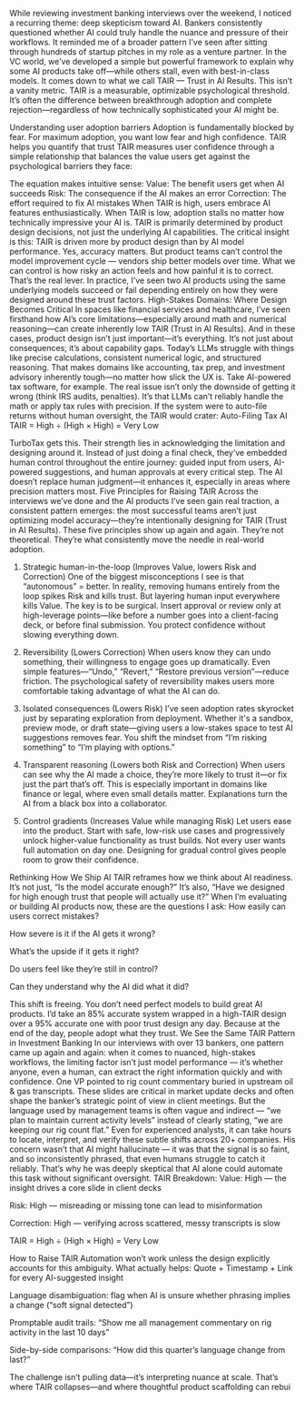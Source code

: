 While reviewing investment banking interviews over the weekend, I noticed a recurring theme: deep skepticism toward AI. Bankers consistently questioned whether AI could truly handle the nuance and pressure of their workflows.
It reminded me of a broader pattern I’ve seen after sitting through hundreds of startup pitches in my role as a venture partner. In the VC world, we’ve developed a simple but powerful framework to explain why some AI products take off—while others stall, even with best-in-class models.
It comes down to what we call TAIR — Trust in AI Results. This isn’t a vanity metric. TAIR is a measurable, optimizable psychological threshold. It’s often the difference between breakthrough adoption and complete rejection—regardless of how technically sophisticated your AI might be.

Understanding user adoption barriers
Adoption is fundamentally blocked by fear. For maximum adoption, you want low fear and high confidence. TAIR helps you quantify that trust 
TAIR measures user confidence through a simple relationship that balances the value users get against the psychological barriers they face:

The equation makes intuitive sense:
Value: The benefit users get when AI succeeds
Risk: The consequence if the AI makes an error
Correction: The effort required to fix AI mistakes
When TAIR is high, users embrace AI features enthusiastically. When TAIR is low, adoption stalls no matter how technically impressive your AI is.
TAIR is primarily determined by product design decisions, not just the underlying AI capabilities.
The critical insight is this: TAIR is driven more by product design than by AI model performance. Yes, accuracy matters. But product teams can’t control the model improvement cycle — vendors ship better models over time.
What we can control is how risky an action feels and how painful it is to correct. That’s the real lever. In practice, I’ve seen two AI products using the same underlying models succeed or fail depending entirely on how they were designed around these trust factors.
High-Stakes Domains: Where Design Becomes Critical
In spaces like financial services and healthcare, I’ve seen firsthand how AI’s core limitations—especially around math and numerical reasoning—can create inherently low TAIR (Trust in AI Results). And in these cases, product design isn’t just important—it’s everything.
It’s not just about consequences; it’s about capability gaps. Today’s LLMs struggle with things like precise calculations, consistent numerical logic, and structured reasoning. That makes domains like accounting, tax prep, and investment advisory inherently tough—no matter how slick the UX is.
Take AI-powered tax software, for example. The real issue isn’t only the downside of getting it wrong (think IRS audits, penalties). It’s that LLMs can’t reliably handle the math or apply tax rules with precision. If the system were to auto-file returns without human oversight, the TAIR would crater:
Auto-Filing Tax AI TAIR = High ÷ (High × High) = Very Low



TurboTax gets this. Their strength lies in acknowledging the limitation and designing around it. Instead of just doing a final check, they’ve embedded human control throughout the entire journey: guided input from users, AI-powered suggestions, and human approvals at every critical step. The AI doesn’t replace human judgment—it enhances it, especially in areas where precision matters most.
Five Principles for Raising TAIR
Across the interviews we’ve done and the AI products I’ve seen gain real traction, a consistent pattern emerges: the most successful teams aren’t just optimizing model accuracy—they’re intentionally designing for TAIR (Trust in AI Results).
These five principles show up again and again. They’re not theoretical. They’re what consistently move the needle in real-world adoption.

1. Strategic human-in-the-loop (Improves Value, lowers Risk and Correction)
 One of the biggest misconceptions I see is that “autonomous” = better. In reality, removing humans entirely from the loop spikes Risk and kills trust. But layering human input everywhere kills Value. The key is to be surgical. Insert approval or review only at high-leverage points—like before a number goes into a client-facing deck, or before final submission. You protect confidence without slowing everything down.

2. Reversibility (Lowers Correction)
 When users know they can undo something, their willingness to engage goes up dramatically. Even simple features—“Undo,” “Revert,” “Restore previous version”—reduce friction. The psychological safety of reversibility makes users more comfortable taking advantage of what the AI can do.

3. Isolated consequences (Lowers Risk)
 I’ve seen adoption rates skyrocket just by separating exploration from deployment. Whether it's a sandbox, preview mode, or draft state—giving users a low-stakes space to test AI suggestions removes fear. You shift the mindset from “I’m risking something” to “I’m playing with options.”

4. Transparent reasoning (Lowers both Risk and Correction)
 When users can see why the AI made a choice, they’re more likely to trust it—or fix just the part that’s off. This is especially important in domains like finance or legal, where even small details matter. Explanations turn the AI from a black box into a collaborator.

5. Control gradients (Increases Value while managing Risk)
 Let users ease into the product. Start with safe, low-risk use cases and progressively unlock higher-value functionality as trust builds. Not every user wants full automation on day one. Designing for gradual control gives people room to grow their confidence.

Rethinking How We Ship AI
TAIR reframes how we think about AI readiness. It’s not just, “Is the model accurate enough?” It’s also, “Have we designed for high enough trust that people will actually use it?”
When I’m evaluating or building AI products now, these are the questions I ask:
How easily can users correct mistakes?


How severe is it if the AI gets it wrong?


What’s the upside if it gets it right?


Do users feel like they’re still in control?


Can they understand why the AI did what it did?


This shift is freeing. You don’t need perfect models to build great AI products. I’d take an 85% accurate system wrapped in a high-TAIR design over a 95% accurate one with poor trust design any day. Because at the end of the day, people adopt what they trust.
We See the Same TAIR Pattern in Investment Banking
In our interviews with over 13 bankers, one pattern came up again and again: when it comes to nuanced, high-stakes workflows, the limiting factor isn’t just model performance — it’s whether anyone, even a human, can extract the right information quickly and with confidence.
One VP pointed to rig count commentary buried in upstream oil & gas transcripts. These slides are critical in market update decks and often shape the banker’s strategic point of view in client meetings.
But the language used by management teams is often vague and indirect — “we plan to maintain current activity levels” instead of clearly stating, “we are keeping our rig count flat.” Even for experienced analysts, it can take hours to locate, interpret, and verify these subtle shifts across 20+ companies.
His concern wasn’t that AI might hallucinate — it was that the signal is so faint, and so inconsistently phrased, that even humans struggle to catch it reliably. That’s why he was deeply skeptical that AI alone could automate this task without significant oversight.
TAIR Breakdown:
Value: High — the insight drives a core slide in client decks


Risk: High — misreading or missing tone can lead to misinformation


Correction: High — verifying across scattered, messy transcripts is slow


TAIR = High ÷ (High × High) = Very Low

How to Raise TAIR
Automation won’t work unless the design explicitly accounts for this ambiguity. What actually helps:
Quote + Timestamp + Link for every AI-suggested insight


Language disambiguation: flag when AI is unsure whether phrasing implies a change (“soft signal detected”)


Promptable audit trails: “Show me all management commentary on rig activity in the last 10 days”


Side-by-side comparisons: “How did this quarter’s language change from last?”


The challenge isn’t pulling data—it’s interpreting nuance at scale. That’s where TAIR collapses—and where thoughtful product scaffolding can rebui
